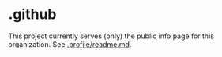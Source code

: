 # .github

This project currently serves (only) the public info page for this organization.
See [.profile/readme.md](https://github.com/transparentdemocracy/.github/blob/main/profile/README.md).
